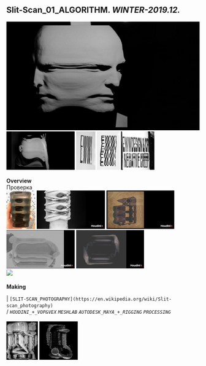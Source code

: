 
## Slit-Scan_01_ALGORITHM. _WINTER-2019.12._  
![Slit-Scan_01_ALGORITHM](/projects/Slit-Scan_01_ALGORITHM/100.jpg)<a href="https://ewwgene.github.io/projects/Slit-Scan_01_ALGORITHM/110.jpg"><img src="/projects/Slit-Scan_01_ALGORITHM/110.jpg" height="100"></a> <a href="https://ewwgene.github.io/projects/Slit-Scan_01_ALGORITHM/111.jpg"><img src="/projects/Slit-Scan_01_ALGORITHM/111.jpg" height="100"></a> <a href="https://ewwgene.github.io/projects/Slit-Scan_01_ALGORITHM/113.jpg"><img src="/projects/Slit-Scan_01_ALGORITHM/113.jpg" height="100"></a> <a href="https://ewwgene.github.io/projects/Slit-Scan_01_ALGORITHM/115.jpg"><img src="/projects/Slit-Scan_01_ALGORITHM/115.jpg" height="100"></a> 
<br>  
**Overview**  
Проверка 
<br>
<a href="https://ewwgene.github.io/projects/Slit-Scan_01_ALGORITHM/Making/303.jpg"><img src="/projects/Slit-Scan_01_ALGORITHM/Making/303.jpg" height="100"></a> <a href="https://ewwgene.github.io/projects/Slit-Scan_01_ALGORITHM/Making/305.jpg"><img src="/projects/Slit-Scan_01_ALGORITHM/Making/305.jpg" height="100"></a> <a href="https://ewwgene.github.io/projects/Slit-Scan_01_ALGORITHM/Making/306.jpg"><img src="/projects/Slit-Scan_01_ALGORITHM/Making/306.jpg" height="100"></a> <a href="https://ewwgene.github.io/projects/Slit-Scan_01_ALGORITHM/Making/307.jpg"><img src="/projects/Slit-Scan_01_ALGORITHM/Making/307.jpg" height="100"></a> <a href="https://ewwgene.github.io/projects/Slit-Scan_01_ALGORITHM/Making/309.jpg"><img src="/projects/Slit-Scan_01_ALGORITHM/Making/309.jpg" height="100"></a> <br><a href="https://ewwgene.github.io/projects/Slit-Scan_01_ALGORITHM/Making/400h250.gif"><img src="/projects/Slit-Scan_01_ALGORITHM/Making/400h250.gif" height="250"></a> <br>  
**Making**  
  
|
`[SLIT-SCAN_PHOTOGRAPHY](https://en.wikipedia.org/wiki/Slit-scan_photography)`   
/
_`HOUDINI_+_VOP&VEX`_ _`MESHLAB`_ _`AUTODESK_MAYA_+_RIGGING`_ _`PROCESSING`_   
<br>
<a href="https://ewwgene.github.io/projects/Slit-Scan_01_ALGORITHM/304.jpg"><img src="/projects/Slit-Scan_01_ALGORITHM/304.jpg" height="100"></a> <a href="https://ewwgene.github.io/projects/Slit-Scan_01_ALGORITHM/305.jpg"><img src="/projects/Slit-Scan_01_ALGORITHM/305.jpg" height="100"></a> 
<br>

